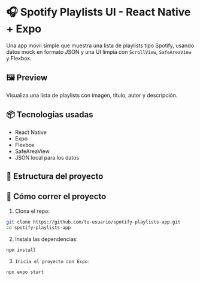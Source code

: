 # 🎧 Spotify Playlists UI - React Native + Expo

Una app móvil simple que muestra una lista de playlists tipo Spotify, usando datos mock en formato JSON y una UI limpia con `ScrollView`, `SafeAreaView` y Flexbox.

## 🖼 Preview

Visualiza una lista de playlists con imagen, título, autor y descripción.

## 📦 Tecnologías usadas

- React Native
- Expo
- Flexbox
- SafeAreaView
- JSON local para los datos

## 📁 Estructura del proyecto

## 🚀 Cómo correr el proyecto

1. Clona el repo:

```bash
git clone https://github.com/tu-usuario/spotify-playlists-app.git
cd spotify-playlists-app
```

2. Instala las dependencias:
```bash
npm install
```

3.     Inicia el proyecto con Expo:
```bash
npx expo start
```